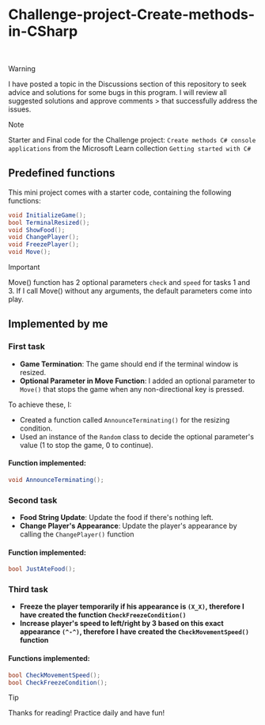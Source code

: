 # Challenge-project-Create-methods-in-CSharp
<br>

> [!WARNING]
> I have posted a topic in the Discussions section of this repository to seek advice and solutions for some bugs in this program. I will review all suggested solutions and approve comments > that successfully address the issues.

> [!NOTE]
> Starter and Final code for the Challenge project: `Create methods C# console applications` from the Microsoft Learn
> collection `Getting started with C#`

<!-- Implementation details -->

## Predefined functions

This mini project comes with a starter code, containing the following functions: 
```csharp
void InitializeGame();
bool TerminalResized();
void ShowFood();
void ChangePlayer();
void FreezePlayer();
void Move();
```

> [!IMPORTANT]
> Move() function has 2 optional parameters `check` and `speed` for tasks 1 and 3.
> If I call Move() without any arguments, the default parameters come into play.


## Implemented by me

### First task

- **Game Termination**: The game should end if the terminal window is resized.
- **Optional Parameter in Move Function**: I added an optional parameter to `Move()` that stops the game when any non-directional key is pressed.
  
To achieve these, I:
- Created a function called `AnnounceTerminating()` for the resizing condition.
- Used an instance of the `Random` class to decide the optional parameter's value (1 to stop the game, 0 to continue).

#### Function implemented: 
```csharp
void AnnounceTerminating();
```

### Second task

- **Food String Update**: Update the food if there's nothing left.
- **Change Player's Appearance**: Update the player's appearance by calling the `ChangePlayer()` function

#### Function implemented: 
```csharp
bool JustAteFood();
```

### Third task

- **Freeze the player temporarily if his appearance is `(X_X)`, therefore I have created the function `CheckFreezeCondition()`**
- **Increase player's speed to left/right by 3 based on this exact appearance `(^-^)`, therefore I have created 
the `CheckMovementSpeed()` function**

#### Functions implemented:
```csharp
bool CheckMovementSpeed();
bool CheckFreezeCondition();
```

> [!TIP]
> Thanks for reading! Practice daily and have fun!

